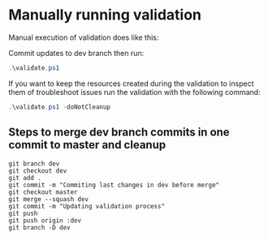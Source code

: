 # Manually running validation

Manual execution of validation does like this:

Commit updates to dev branch then run:

```powershell
.\validate.ps1
```

If you want to keep the resources created during the validation to inspect them of troubleshoot issues run the validation with the following command:

```powershell
.\validate.ps1 -doNotCleanup
```

## Steps to merge dev branch commits in one commit to master and cleanup

```
git branch dev
git checkout dev
git add .
git commit -m "Commiting last changes in dev before merge"
git checkout master
git merge --squash dev
git commit -m "Updating validation process"
git push
git push origin :dev
git branch -D dev

```